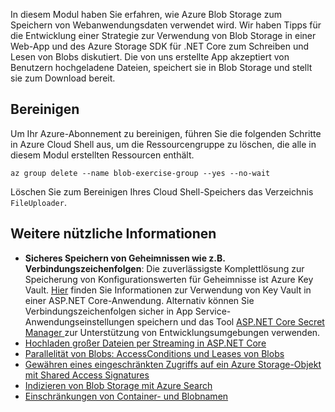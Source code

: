 In diesem Modul haben Sie erfahren, wie Azure Blob Storage zum Speichern von Webanwendungsdaten verwendet wird. Wir haben Tipps für die Entwicklung einer Strategie zur Verwendung von Blob Storage in einer Web-App und des Azure Storage SDK für .NET Core zum Schreiben und Lesen von Blobs diskutiert. Die von uns erstellte App akzeptiert von Benutzern hochgeladene Dateien, speichert sie in Blob Storage und stellt sie zum Download bereit.

## <a name="cleanup"></a>Bereinigen
<!---TODO: Do we need to include cleanup for the free education tier?--->

Um Ihr Azure-Abonnement zu bereinigen, führen Sie die folgenden Schritte in Azure Cloud Shell aus, um die Ressourcengruppe zu löschen, die alle in diesem Modul erstellten Ressourcen enthält.

```console
az group delete --name blob-exercise-group --yes --no-wait
```

Löschen Sie zum Bereinigen Ihres Cloud Shell-Speichers das Verzeichnis `FileUploader`.

## <a name="further-reading"></a>Weitere nützliche Informationen

- **Sicheres Speichern von Geheimnissen wie z.B. Verbindungszeichenfolgen**: Die zuverlässigste Komplettlösung zur Speicherung von Konfigurationswerten für Geheimnisse ist Azure Key Vault. [Hier](https://docs.microsoft.com/aspnet/core/security/key-vault-configuration?view=aspnetcore-2.1&tabs=aspnetcore2x) finden Sie Informationen zur Verwendung von Key Vault in einer ASP.NET Core-Anwendung. Alternativ können Sie Verbindungszeichenfolgen sicher in App Service-Anwendungseinstellungen speichern und das Tool [ASP.NET Core Secret Manager ](https://docs.microsoft.com/aspnet/core/security/app-secrets?view=aspnetcore-2.1&tabs=windows) zur Unterstützung von Entwicklungsumgebungen verwenden.
- [Hochladen großer Dateien per Streaming in ASP.NET Core](https://docs.microsoft.com/aspnet/core/mvc/models/file-uploads?view=aspnetcore-2.1#uploading-large-files-with-streaming)
- [Parallelität von Blobs: AccessConditions und Leases von Blobs](https://azure.microsoft.com/blog/managing-concurrency-in-microsoft-azure-storage-2/)
- [Gewähren eines eingeschränkten Zugriffs auf ein Azure Storage-Objekt mit Shared Access Signatures](https://docs.microsoft.com/azure/storage/common/storage-dotnet-shared-access-signature-part-1)
- [Indizieren von Blob Storage mit Azure Search](https://docs.microsoft.com/azure/search/search-howto-indexing-azure-blob-storage)
- [Einschränkungen von Container- und Blobnamen](https://docs.microsoft.com/rest/api/storageservices/naming-and-referencing-containers--blobs--and-metadata#resource-names)